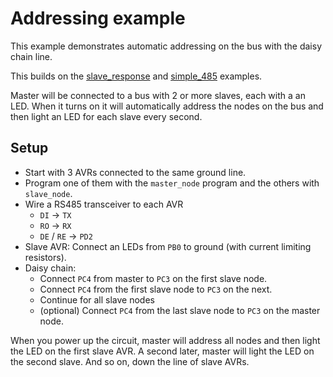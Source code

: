 # Addressing example

This example demonstrates automatic addressing on the bus with the daisy
chain line.

This builds on the [slave_response](/MultidropBusProtocol/examples/02_slave_response) and
[simple_485](/MultidropBusProtocol/examples/03_simple_485) examples.

Master will be connected to a bus with 2 or more slaves, each with a an LED.
When it turns on it will automatically address the nodes on the bus and then
light an LED for each slave every second.

## Setup

 * Start with 3 AVRs connected to the same ground line.
 * Program one of them with the `master_node` program and the others with `slave_node`.
 * Wire a RS485 transceiver to each AVR
   * `DI` -> `TX`
   * `RO` -> `RX`
   * `DE` / `RE` -> `PD2`
 * Slave AVR: Connect an LEDs from `PB0` to ground (with current limiting resistors).
 * Daisy chain:
   * Connect `PC4` from master to `PC3` on the first slave node.
   * Connect `PC4` from the first slave node to `PC3` on the next.
   * Continue for all slave nodes
   * (optional) Connect `PC4` from the last slave node to `PC3` on the master node.

When you power up the circuit, master will address all nodes and then light the LED on the first slave
AVR. A second later, master will light the LED on the second slave. And so on, down the line of slave AVRs.
